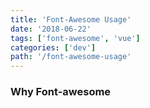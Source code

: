 ```yaml
---
title: 'Font-Awesome Usage'
date: '2018-06-22'
tags: ['font-awesome', 'vue']
categories: ['dev']
path: '/font-awesome-usage'
---
```


### Why Font-awesome


